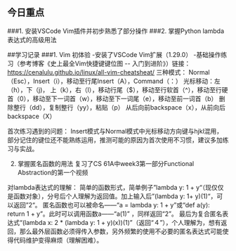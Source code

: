 ## 今日重点
###1. 安装VSCode Vim插件并初步熟悉了部分操作
###2. 掌握Python lambda表达式的高级用法

##学习记录
###1. Vim 初体验
-安装了VSCode Vim扩展（1.29.0）
-基础操作练习（参考博客《史上最全Vim快捷键键位图 -- 入门到进阶》）链接：https://cenalulu.github.io/linux/all-vim-cheatsheat/
三种模式： Normal（Esc），Insert（i），移动至行尾Insert（A），Command（：）
光标移动：左（h），下（j)， 上（k），右（l），移动行尾（$），移动至行软首（^），移动至行硬首（0），移动至下一词首（w），移动至下一词尾（e），移动至前一词首（b）
删除整行（dd），复制整行（yy），粘贴（p）
从后向前backspace（x），从前向后backspace（X）
 
首次练习遇到的问题：
Insert模式与Normal模式中光标移动方向键与hjkl混用，部分记住的键位还不能熟练运用，推测可能的原因为首次使用不习惯，建议多加练习与实战。

2. 掌握匿名函数的用法
复习了CS 61A中week3第一部分Functional Abstraction的第一个视频

对lambda表达式的理解：
简单的函数形式，简单例子”lambda y: 1 + y“（现仅仅是函数对象），分号后个人理解为返回值。加上输入后”(lambda y: 1+ y)(1)“，可以返回”2“。
匿名函数也可以被命名——“a = lambda y: 1 + y”或“def a(y): return 1 + y”。此时可以调用函数a——“a(1)” ，同样返回“2”。
最后为复合匿名表达式“(lambda x: 2 * (lambda y: 1 + y)(x))(1)”（返回“４”），个人理解为，想有返回，那么最外层函数必须得传入参数，另外频繁的使用不必要的匿名表达式可能使得代码维护变得麻烦（理解困难）。